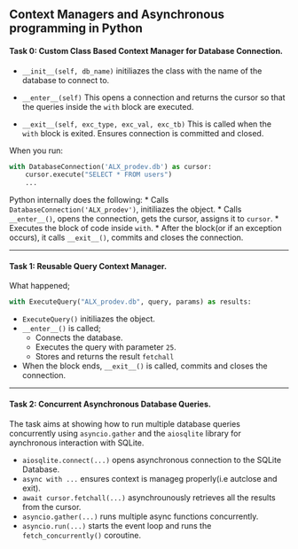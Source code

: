 ## Context Managers and Asynchronous programming in Python

#### Task 0: Custom Class Based Context Manager for Database Connection.

* `__init__(self, db_name)` initiliazes the class with the name of the database to connect to.
* `__enter__(self)` This opens a connection and returns the cursor so that the queries inside the `with` block are executed.

* `__exit__(self, exc_type, exc_val, exc_tb)` This is called when the `with` block is exited. Ensures connection is committed and closed.

When you run:
```python
with DatabaseConnection('ALX_prodev.db') as cursor:
    cursor.execute("SELECT * FROM users")
    ...
```
Python internally does the following:
    * Calls `DatabaseConnection('ALX_prodev')`, initiliazes the object.
    * Calls `__enter__()`, opens the connection, gets the cursor, assigns it to `cursor`.
    * Executes the block of code inside `with`.
    * After the block(or if an exception occurs), it calls `__exit__()`, commits and closes the connection.

---

#### Task 1: Reusable Query Context Manager.

What happened;
```python
with ExecuteQuery("ALX_prodev.db", query, params) as results:
```
* `ExecuteQuery()` initiliazes the object.
* `__enter__()` is called;
    * Connects the database.
    * Executes the query with parameter `25`.
    * Stores and returns the result `fetchall`
* When the block ends, `__exit__()` is called, commits and closes the connection.

---

#### Task 2: Concurrent Asynchronous Database Queries.

The task aims at showing how to run multiple database queries concurrently using `asyncio.gather` and the `aiosqlite` library for aynchronous interaction with SQLite.

* `aiosqlite.connect(...)` opens asynchronous connection to the SQLite Database.
* `async with ...` ensures context is manageg properly(i.e autclose and exit).
* `await cursor.fetchall(...)` asynchrounously retrieves all the results from the cursor.
* `asyncio.gather(...)` runs multiple async functions concurrently.
* `asyncio.run(...)` starts the event loop and runs the `fetch_concurrently()` coroutine.


